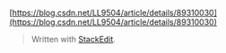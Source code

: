 
[https://blog.csdn.net/LL9504/article/details/89310030](https://blog.csdn.net/LL9504/article/details/89310030)


> Written with [StackEdit](https://stackedit.io/).
<!--stackedit_data:
eyJoaXN0b3J5IjpbLTg4MjkyOTMxOV19
-->